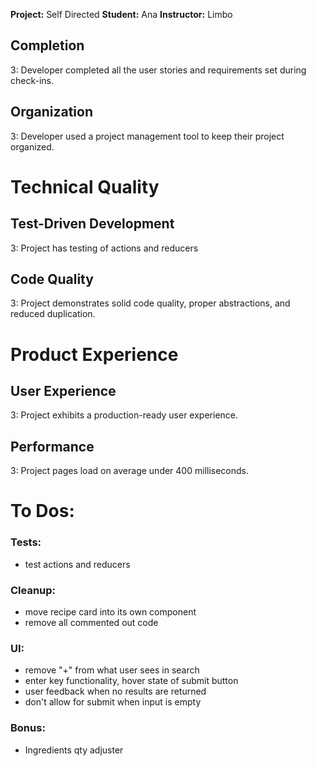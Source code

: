 **Project:** Self Directed
**Student:** Ana
**Instructor:** Limbo

## Completion

3: Developer completed all the user stories and requirements set during check-ins.

## Organization

3: Developer used a project management tool to keep their project organized.

# Technical Quality

## Test-Driven Development

3: Project has testing of actions and reducers

## Code Quality

3: Project demonstrates solid code quality, proper abstractions, and reduced duplication.

# Product Experience

## User Experience

3: Project exhibits a production-ready user experience.

## Performance

3: Project pages load on average under 400 milliseconds.

# To Dos:

### Tests:
* test actions and reducers

### Cleanup:
* move recipe card into its own component
* remove all commented out code

### UI:
* remove "+" from what user sees in search
* enter key functionality, hover state of submit button
* user feedback when no results are returned
* don't allow for submit when input is empty

### Bonus:
* Ingredients qty adjuster

